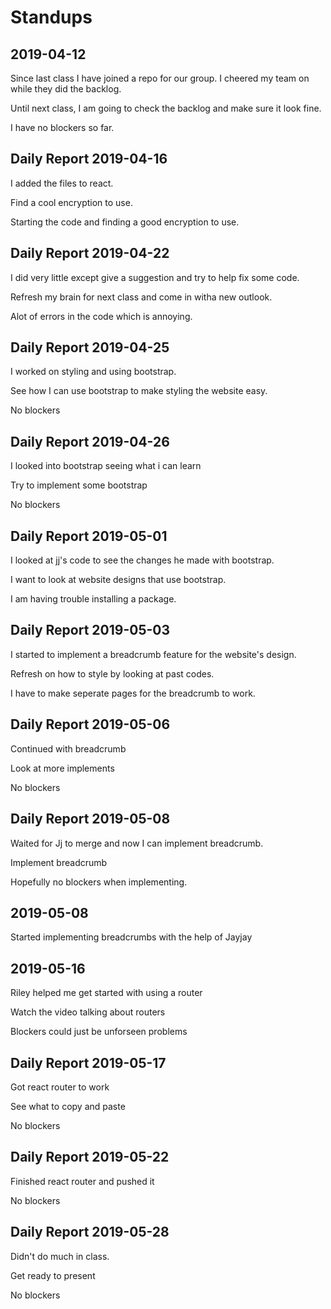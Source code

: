 # Standups
## 2019-04-12

Since last class I have joined a repo for our group. I cheered my team on while they did the backlog.

Until next class, I am going to check the backlog and make sure it look fine.

I have no blockers so far.

## Daily Report 2019-04-16

I added the files to react.

Find a cool encryption to use.

Starting the code and finding a good encryption to use.

## Daily Report 2019-04-22

I did very little except give a suggestion and try to help fix some code.

Refresh my brain for next class and come in witha new outlook.

Alot of errors in the code which is annoying.

## Daily Report 2019-04-25

I worked on styling and using bootstrap.

See how I can use bootstrap to make styling the website easy.

No blockers

## Daily Report 2019-04-26

I looked into bootstrap seeing what i can learn

Try to implement some bootstrap

No blockers

## Daily Report 2019-05-01

I looked at jj's code to see the changes he made with bootstrap.

I want to look at website designs that use bootstrap.

I am having trouble installing a package.

## Daily Report 2019-05-03

I started to implement a breadcrumb feature for the website's design.

Refresh on how to style by looking at past codes.

I have to make seperate pages for the breadcrumb to work.

## Daily Report 2019-05-06

Continued with breadcrumb

Look at more implements

No blockers

## Daily Report 2019-05-08

Waited for Jj to merge and now I can implement breadcrumb.

Implement breadcrumb

Hopefully no blockers when implementing.

## 2019-05-08

Started implementing breadcrumbs with the help of Jayjay


## 2019-05-16

Riley helped me get started with using a router

Watch the video talking about routers

Blockers could just be unforseen problems

## Daily Report 2019-05-17

Got react router to work

See what to copy and paste

No blockers

## Daily Report 2019-05-22

Finished react router and pushed it

No blockers

## Daily Report 2019-05-28

Didn't do much in class.

Get ready to present

No blockers
